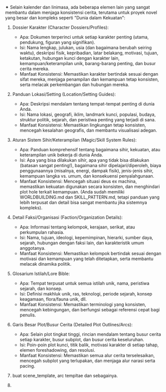 ✦ Selain kalender dan linimasa, ada beberapa elemen lain yang sangat membantu dalam menjaga konsistensi cerita, terutama untuk
  proyek novel yang besar dan kompleks seperti "Dunia dalam Kekuatan":

   1. Dossier Karakter (Character Dossiers/Profiles):
       * Apa: Dokumen terperinci untuk setiap karakter penting (utama, pendukung, figuran yang signifikan).
       * Isi: Nama lengkap, julukan, usia (dan bagaimana berubah seiring waktu), deskripsi fisik, kepribadian, latar belakang,
         motivasi, tujuan, ketakutan, hubungan kunci dengan karakter lain, kemampuan/keterampilan unik, barang-barang penting,
         dan busur cerita mereka.
       * Manfaat Konsistensi: Memastikan karakter bertindak sesuai dengan sifat mereka, menjaga penampilan dan kemampuan tetap
         konsisten, serta melacak perkembangan dan hubungan mereka.

   2. Panduan Lokasi/Setting (Location/Setting Guides):
       * Apa: Deskripsi mendalam tentang tempat-tempat penting di dunia Anda.
       * Isi: Nama lokasi, geografi, iklim, landmark kunci, populasi, budaya, struktur politik, sejarah, dan peristiwa penting
         yang terjadi di sana.
       * Manfaat Konsistensi: Memastikan lingkungan tetap konsisten, mencegah kesalahan geografis, dan membantu visualisasi
         adegan.

   3. Aturan Sistem Sihir/Keterampilan (Magic/Skill System Rules):
       * Apa: Panduan komprehensif tentang bagaimana sihir, kekuatan, atau keterampilan unik bekerja di dunia Anda.
       * Isi: Apa yang bisa dilakukan sihir, apa yang tidak bisa dilakukan (batasan sangat penting!), bagaimana sihir
         dipelajari/diperoleh, biaya penggunaannya (misalnya, energi, dampak fisik), jenis-jenis sihir, kemampuan langka vs.
         umum, dan konsekuensi penyalahgunaan.
       * Manfaat Konsistensi: Mencegah situasi deus ex machina, memastikan kekuatan digunakan secara konsisten, dan
         menghindari plot hole terkait kemampuan. (Anda sudah memiliki WORLDBUILDING.md dan SKILL_PATTERN.md, tetapi panduan
         yang lebih terpusat dan detail bisa sangat membantu jika sistemnya kompleks).

   4. Detail Faksi/Organisasi (Faction/Organization Details):
       * Apa: Informasi tentang kelompok, kerajaan, serikat, atau perkumpulan rahasia.
       * Isi: Nama, tujuan, ideologi, kepemimpinan, hierarki, sumber daya, sejarah, hubungan dengan faksi lain, dan
         karakteristik umum anggotanya.
       * Manfaat Konsistensi: Memastikan kelompok bertindak sesuai dengan motivasi dan kemampuan yang telah ditetapkan, serta
         membantu melacak dinamika politik.

   5. Glosarium Istilah/Lore Bible:
       * Apa: Tempat terpusat untuk semua istilah unik, nama, peristiwa sejarah, dan konsep.
       * Isi: Definisi makhluk unik, ras, teknologi, periode sejarah, konsep keagamaan, flora/fauna unik, dll.
       * Manfaat Konsistensi: Memastikan terminologi yang konsisten, mencegah kebingungan, dan berfungsi sebagai referensi
         cepat bagi penulis.

   6. Garis Besar Plot/Busur Cerita (Detailed Plot Outlines/Arcs):
       * Apa: Selain plot tingkat tinggi, rincian mendalam tentang busur cerita setiap karakter, busur subplot, dan busur
         cerita keseluruhan.
       * Isi: Poin-poin plot kunci, titik balik, motivasi karakter di setiap tahap, elemen foreshadowing, dan resolusi.
       * Manfaat Konsistensi: Memastikan semua alur cerita terselesaikan, mencegah subplot yang terlupakan, dan menjaga alur
         narasi serta pacing.



1. buat scene_template, arc templtae dan sebagainya.
2. 